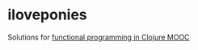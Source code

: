 # iloveponies
Solutions for [functional programming in Clojure MOOC](https://iloveponies.github.io/120-hour-epic-sax-marathon/)
